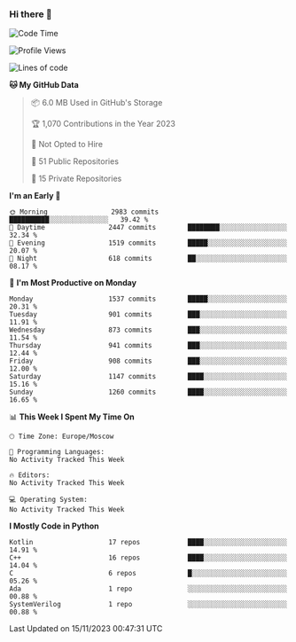 ### Hi there 👋

<!--
**SemenMartynov/SemenMartynov** is a ✨ _special_ ✨ repository because its `README.md` (this file) appears on your GitHub profile.

Here are some ideas to get you started:

- 🔭 I’m currently working on ...
- 🌱 I’m currently learning ...
- 👯 I’m looking to collaborate on ...
- 🤔 I’m looking for help with ...
- 💬 Ask me about ...
- 📫 How to reach me: ...
- 😄 Pronouns: ...
- ⚡ Fun fact: ...
-->

<!--START_SECTION:waka-->
![Code Time](http://img.shields.io/badge/Code%20Time-0%20secs-blue)

![Profile Views](http://img.shields.io/badge/Profile%20Views-3-blue)

![Lines of code](https://img.shields.io/badge/From%20Hello%20World%20I%27ve%20Written-6.8%20million%20lines%20of%20code-blue)

**🐱 My GitHub Data** 

> 📦 6.0 MB Used in GitHub's Storage 
 > 
> 🏆 1,070 Contributions in the Year 2023
 > 
> 🚫 Not Opted to Hire
 > 
> 📜 51 Public Repositories 
 > 
> 🔑 15 Private Repositories 
 > 
**I'm an Early 🐤** 

```text
🌞 Morning                2983 commits        ██████████░░░░░░░░░░░░░░░   39.42 % 
🌆 Daytime                2447 commits        ████████░░░░░░░░░░░░░░░░░   32.34 % 
🌃 Evening                1519 commits        █████░░░░░░░░░░░░░░░░░░░░   20.07 % 
🌙 Night                  618 commits         ██░░░░░░░░░░░░░░░░░░░░░░░   08.17 % 
```
📅 **I'm Most Productive on Monday** 

```text
Monday                   1537 commits        █████░░░░░░░░░░░░░░░░░░░░   20.31 % 
Tuesday                  901 commits         ███░░░░░░░░░░░░░░░░░░░░░░   11.91 % 
Wednesday                873 commits         ███░░░░░░░░░░░░░░░░░░░░░░   11.54 % 
Thursday                 941 commits         ███░░░░░░░░░░░░░░░░░░░░░░   12.44 % 
Friday                   908 commits         ███░░░░░░░░░░░░░░░░░░░░░░   12.00 % 
Saturday                 1147 commits        ████░░░░░░░░░░░░░░░░░░░░░   15.16 % 
Sunday                   1260 commits        ████░░░░░░░░░░░░░░░░░░░░░   16.65 % 
```


📊 **This Week I Spent My Time On** 

```text
🕑︎ Time Zone: Europe/Moscow

💬 Programming Languages: 
No Activity Tracked This Week

🔥 Editors: 
No Activity Tracked This Week

💻 Operating System: 
No Activity Tracked This Week
```

**I Mostly Code in Python** 

```text
Kotlin                   17 repos            ████░░░░░░░░░░░░░░░░░░░░░   14.91 % 
C++                      16 repos            ████░░░░░░░░░░░░░░░░░░░░░   14.04 % 
C                        6 repos             █░░░░░░░░░░░░░░░░░░░░░░░░   05.26 % 
Ada                      1 repo              ░░░░░░░░░░░░░░░░░░░░░░░░░   00.88 % 
SystemVerilog            1 repo              ░░░░░░░░░░░░░░░░░░░░░░░░░   00.88 % 
```




 Last Updated on 15/11/2023 00:47:31 UTC
<!--END_SECTION:waka-->